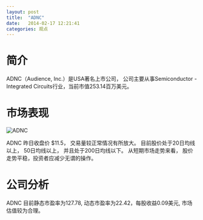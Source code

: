 ```yaml
---
layout: post
title:  "ADNC"
date:   2014-02-17 12:21:41
categories: 观点
---
```


# 简介
ADNC（Audience, Inc.）是USA著名上市公司，
公司主要从事Semiconductor - Integrated Circuits行业，当前市值253.14百万美元。

# 市场表现

![ADNC](http://finviz.com/chart.ashx?t=ADNC&ty=c&ta=1&p=d&s=l)

ADNC 昨日收盘价 $11.5，
交易量较正常情况有所放大。
目前股价处于20日均线以上，
50日均线以上，
并且处于200日均线以下。
从短期市场走势来看，
股价走势平稳，投资者应减少无谓的操作。

# 公司分析
ADNC 目前静态市盈率为127.78, 动态市盈率为22.42，每股收益0.09美元,
市场估值较为合理。
